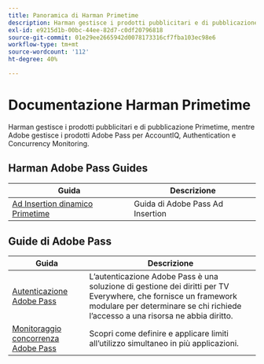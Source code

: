 ```yaml
---
title: Panoramica di Harman Primetime
description: Harman gestisce i prodotti pubblicitari e di pubblicazione Primetime, mentre Adobe gestisce i prodotti Adobe Pass per AccountIQ, Authentication e Concurrency Monitoring.
exl-id: e9215d1b-00bc-44ee-82d7-c0df20796818
source-git-commit: 01e29ee2665942d0078173316cf7fba103ec98e6
workflow-type: tm+mt
source-wordcount: '112'
ht-degree: 40%

---
```



# Documentazione Harman Primetime

<!--
NOTE: Don't change Primetime to Pass in this file. All the stuff that belongs to Harman is still Primetime.
-->

Harman gestisce i prodotti pubblicitari e di pubblicazione Primetime, mentre Adobe gestisce i prodotti Adobe Pass per AccountIQ, Authentication e Concurrency Monitoring.

## Harman Adobe Pass Guides

| Guida | Descrizione |
| ---------------------------------------------------------------------------------------------------------- | ---------------------------- |
| [Ad Insertion dinamico Primetime](https://experienceleague.adobe.com/docs/primetime/ad-insertion/home.html?lang=it) | Guida di Adobe Pass Ad Insertion |

## Guide di Adobe Pass

| Guida | Descrizione |
| ---------------------------------------------------------------------------- | ------------------------------------------------------------------------------------------------------------------------------------------------------------------------------------------ |
| [Autenticazione Adobe Pass](/help/authentication/home.md) | L’autenticazione Adobe Pass è una soluzione di gestione dei diritti per TV Everywhere, che fornisce un framework modulare per determinare se chi richiede l’accesso a una risorsa ne abbia diritto. |
| [Monitoraggio concorrenza Adobe Pass](/help/concurrency-monitoring/cm-home.md) | Scopri come definire e applicare limiti all’utilizzo simultaneo in più applicazioni. |
